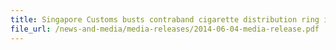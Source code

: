 ```yaml
---
title: Singapore Customs busts contraband cigarette distribution ring in Opera Estate
file_url: /news-and-media/media-releases/2014-06-04-media-release.pdf
---
```

